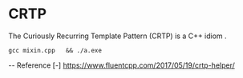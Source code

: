 # CRTP

The Curiously Recurring Template Pattern (CRTP) is a C++ idiom .

```shell
gcc mixin.cpp   && ./a.exe 
```

 -- Reference
 [-] <https://www.fluentcpp.com/2017/05/19/crtp-helper/>